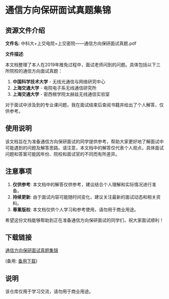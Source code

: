 # 通信方向保研面试真题集锦

## 资源文件介绍

**文件名**: 中科大+上交电院+上交密院——通信方向保研面试真题.pdf

**文件描述**:

本文档整理了本人在2019年推免过程中，面试老师问到的问题。具体包括以下三所院校的通信方向面试真题：

1. **中国科学技术大学** - 无线光通信与网络研究中心
2. **上海交通大学** - 电院电子系无线通信研究所
3. **上海交通大学** - 密西根学院太赫兹无线通信实验室

对于面试中涉及到的专业课问题，我在面试结束后查阅书籍并给出了个人解答，仅供参考。

## 使用说明

该文档旨在为准备通信方向保研面试的同学提供参考，帮助大家更好地了解面试中可能遇到的问题及解答思路。请注意，本文档中的解答仅代表个人观点，具体面试问题和答案可能因年份、院校和面试官的不同而有所差异。

## 注意事项

1. **仅供参考**: 本文档中的解答仅供参考，建议结合个人理解和实际情况进行准备。
2. **持续更新**: 由于面试内容可能随时间变化，建议关注最新的面试动态和相关资料。
3. **尊重版权**: 本文档仅供个人学习和参考使用，请勿用于商业用途。

希望这份文档能够帮助到正在准备通信方向保研面试的同学们，祝大家面试顺利！

## 下载链接
[通信方向保研面试真题集锦](https://pan.quark.cn/s/3fecbead4a5b) 

(备用: [备用下载](https://pan.baidu.com/s/1d5rdJsWX1fSfDmR55q0PIA?pwd=1234))

## 说明

该仓库仅用于学习交流，请勿用于商业用途。
